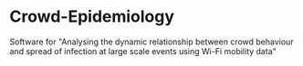 # Crowd-Epidemiology

Software for "Analysing the dynamic relationship between crowd behaviour and spread of infection at large scale events using Wi-Fi mobility data"

